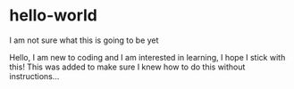 # hello-world
I am not sure what this is going to be yet

Hello, I am new to coding and I am interested in learning, I hope I stick with this!
This was added to make sure I knew how to do this without instructions...
